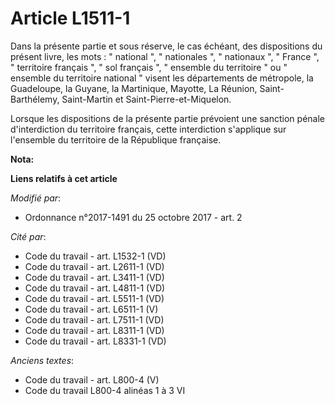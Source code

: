 # Article L1511-1

Dans la présente partie et sous réserve, le cas échéant, des dispositions du présent livre, les mots : " national ", "
nationales ", " nationaux ", " France ", " territoire français ", " sol français ", " ensemble du territoire " ou " ensemble
du territoire national " visent les départements de métropole, la Guadeloupe, la Guyane, la Martinique, Mayotte, La Réunion,
Saint-Barthélemy, Saint-Martin et Saint-Pierre-et-Miquelon.

Lorsque les dispositions de la présente partie prévoient une sanction pénale d'interdiction du territoire français, cette
interdiction s'applique sur l'ensemble du territoire de la République française.

**Nota:**



**Liens relatifs à cet article**

_Modifié par_:

  - Ordonnance n°2017-1491 du 25 octobre 2017 - art. 2

_Cité par_:

  - Code du travail - art. L1532-1 (VD)
  - Code du travail - art. L2611-1 (VD)
  - Code du travail - art. L3411-1 (VD)
  - Code du travail - art. L4811-1 (VD)
  - Code du travail - art. L5511-1 (VD)
  - Code du travail - art. L6511-1 (V)
  - Code du travail - art. L7511-1 (VD)
  - Code du travail - art. L8311-1 (VD)
  - Code du travail - art. L8331-1 (VD)

_Anciens textes_:

  - Code du travail - art. L800-4 (V)
  - Code du travail L800-4 alinéas 1 à 3 VI
